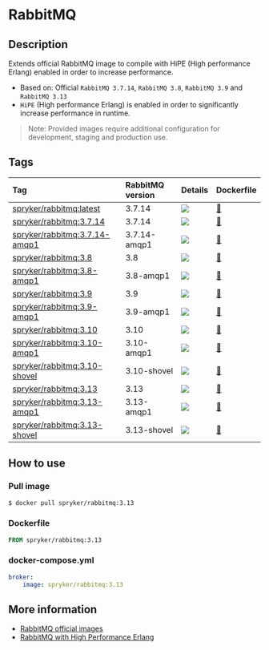 # RabbitMQ

## Description

Extends official RabbitMQ image to compile with HiPE (High performance Erlang) enabled in order to increase performance.

* Based on: Official `RabbitMQ 3.7.14`, `RabbitMQ 3.8`, `RabbitMQ 3.9` and `RabbitMQ 3.13`
* `HiPE` (High performance Erlang) is enabled in order to significantly increase performance in runtime.

> Note: Provided images require additional configuration for development, staging and production use.

## Tags

| Tag                                                                             | RabbitMQ version | Details                                                                                                                                                                                        | Dockerfile                                                                               |
|:--------------------------------------------------------------------------------|:-----------------|:-----------------------------------------------------------------------------------------------------------------------------------------------------------------------------------------------|:-----------------------------------------------------------------------------------------|
| [spryker/rabbitmq:latest](https://hub.docker.com/r/spryker/rabbitmq/tags)       | 3.7.14           | [![](https://images.microbadger.com/badges/image/spryker/rabbitmq:latest.svg)](https://microbadger.com/images/spryker/rabbitmq:latest "Get your own image badge on microbadger.com")           | [:link:](https://github.com/spryker/docker-rabbitmq/blob/master/3.13/Dockerfile)         |
| [spryker/rabbitmq:3.7.14](https://hub.docker.com/r/spryker/rabbitmq/tags)       | 3.7.14           | [![](https://images.microbadger.com/badges/image/spryker/rabbitmq:3.7.14.svg)](https://microbadger.com/images/spryker/rabbitmq:3.7.14 "Get your own image badge on microbadger.com")           | [:link:](https://github.com/spryker/docker-rabbitmq/blob/master/3.7.14/Dockerfile)       |
| [spryker/rabbitmq:3.7.14-amqp1](https://hub.docker.com/r/spryker/rabbitmq/tags) | 3.7.14-amqp1     | [![](https://images.microbadger.com/badges/image/spryker/rabbitmq:3.7.14-amqp1.svg)](https://microbadger.com/images/spryker/rabbitmq:3.7.14 "Get your own image badge on microbadger.com")     | [:link:](https://github.com/spryker/docker-rabbitmq/blob/master/3.7.14/amqp1/Dockerfile) |
| [spryker/rabbitmq:3.8](https://hub.docker.com/r/spryker/rabbitmq/tags)          | 3.8              | [![](https://images.microbadger.com/badges/image/spryker/rabbitmq:3.8.svg)](https://microbadger.com/images/spryker/rabbitmq:3.8 "Get your own image badge on microbadger.com")                 | [:link:](https://github.com/spryker/docker-rabbitmq/blob/master/3.8/Dockerfile)          |
| [spryker/rabbitmq:3.8-amqp1](https://hub.docker.com/r/spryker/rabbitmq/tags)    | 3.8-amqp1        | [![](https://images.microbadger.com/badges/image/spryker/rabbitmq:3.8-amqp1.svg)](https://microbadger.com/images/spryker/rabbitmq:3.8 "Get your own image badge on microbadger.com")           | [:link:](https://github.com/spryker/docker-rabbitmq/blob/master/3.8/amqp1/Dockerfile)    |
| [spryker/rabbitmq:3.9](https://hub.docker.com/r/spryker/rabbitmq/tags)          | 3.9              | [![](https://images.microbadger.com/badges/image/spryker/rabbitmq:3.9.svg)](https://microbadger.com/images/spryker/rabbitmq:3.9 "Get your own image badge on microbadger.com")                 | [:link:](https://github.com/spryker/docker-rabbitmq/blob/master/3.9/Dockerfile)          |
| [spryker/rabbitmq:3.9-amqp1](https://hub.docker.com/r/spryker/rabbitmq/tags)    | 3.9-amqp1        | [![](https://images.microbadger.com/badges/image/spryker/rabbitmq:3.9-amqp1.svg)](https://microbadger.com/images/spryker/rabbitmq:3.9 "Get your own image badge on microbadger.com")           | [:link:](https://github.com/spryker/docker-rabbitmq/blob/master/3.9/amqp1/Dockerfile)    |
| [spryker/rabbitmq:3.10](https://hub.docker.com/r/spryker/rabbitmq/tags)         | 3.10             | [![](https://images.microbadger.com/badges/image/spryker/rabbitmq:3.10.svg)](https://microbadger.com/images/spryker/rabbitmq:3.10 "Get your own image badge on microbadger.com")               | [:link:](https://github.com/spryker/docker-rabbitmq/blob/master/3.10/Dockerfile)         |
| [spryker/rabbitmq:3.10-amqp1](https://hub.docker.com/r/spryker/rabbitmq/tags)   | 3.10-amqp1       | [![](https://images.microbadger.com/badges/image/spryker/rabbitmq:3.10-amqp1.svg)](https://microbadger.com/images/spryker/rabbitmq:3.10-amqp1 "Get your own image badge on microbadger.com")   | [:link:](https://github.com/spryker/docker-rabbitmq/blob/master/3.10/amqp1/Dockerfile)   |
| [spryker/rabbitmq:3.10-shovel](https://hub.docker.com/r/spryker/rabbitmq/tags)  | 3.10-shovel      | [![](https://images.microbadger.com/badges/image/spryker/rabbitmq:3.10-shovel.svg)](https://microbadger.com/images/spryker/rabbitmq:3.10-shovel "Get your own image badge on microbadger.com") | [:link:](https://github.com/spryker/docker-rabbitmq/blob/master/3.10/shovel/Dockerfile)   |
| [spryker/rabbitmq:3.13](https://hub.docker.com/r/spryker/rabbitmq/tags)         | 3.13             | [![](https://images.microbadger.com/badges/image/spryker/rabbitmq:3.13.svg)](https://microbadger.com/images/spryker/rabbitmq:3.13 "Get your own image badge on microbadger.com")               | [:link:](https://github.com/spryker/docker-rabbitmq/blob/master/3.13/Dockerfile)         |
| [spryker/rabbitmq:3.13-amqp1](https://hub.docker.com/r/spryker/rabbitmq/tags)   | 3.13-amqp1       | [![](https://images.microbadger.com/badges/image/spryker/rabbitmq:3.13-amqp1.svg)](https://microbadger.com/images/spryker/rabbitmq:3.13-amqp1 "Get your own image badge on microbadger.com")   | [:link:](https://github.com/spryker/docker-rabbitmq/blob/master/3.13/amqp1/Dockerfile)   |
| [spryker/rabbitmq:3.13-shovel](https://hub.docker.com/r/spryker/rabbitmq/tags)  | 3.13-shovel      | [![](https://images.microbadger.com/badges/image/spryker/rabbitmq:3.13-shovel.svg)](https://microbadger.com/images/spryker/rabbitmq:3.13-shovel "Get your own image badge on microbadger.com") | [:link:](https://github.com/spryker/docker-rabbitmq/blob/master/3.13/shovel/Dockerfile)  |

## How to use

### Pull image
```bash
$ docker pull spryker/rabbitmq:3.13
```

### Dockerfile
```dockerfile
FROM spryker/rabbitmq:3.13
```

### docker-compose.yml
```yaml
broker:
    image: spryker/rabbitmq:3.13
```


## More information
* [RabbitMQ official images](https://github.com/docker-library/rabbitmq)
* [RabbitMQ with High Performance Erlang](https://www.cloudamqp.com/blog/2014-03-31-rabbitmq-hipe.html)
